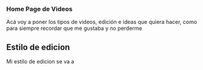 ### Home Page de Videos
Acá voy a poner los tipos de videos, edición e ideas que quiera hacer, como para siempre recordar que me gustaba y no perderme

## Estilo de edicion
Mi estilo de edicion se va a 